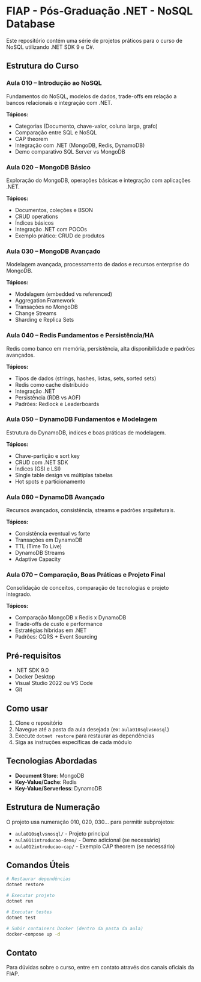 # FIAP - Pós-Graduação .NET - NoSQL Database

Este repositório contém uma série de projetos práticos para o curso de NoSQL utilizando .NET SDK 9 e C#.

## Estrutura do Curso

### Aula 010 – Introdução ao NoSQL

Fundamentos do NoSQL, modelos de dados, trade-offs em relação a bancos relacionais e integração com .NET.

**Tópicos:**

- Categorias (Documento, chave-valor, coluna larga, grafo)
- Comparação entre SQL e NoSQL
- CAP theorem
- Integração com .NET (MongoDB, Redis, DynamoDB)
- Demo comparativo SQL Server vs MongoDB

### Aula 020 – MongoDB Básico

Exploração do MongoDB, operações básicas e integração com aplicações .NET.

**Tópicos:**

- Documentos, coleções e BSON
- CRUD operations
- Índices básicos
- Integração .NET com POCOs
- Exemplo prático: CRUD de produtos

### Aula 030 – MongoDB Avançado

Modelagem avançada, processamento de dados e recursos enterprise do MongoDB.

**Tópicos:**

- Modelagem (embedded vs referenced)
- Aggregation Framework
- Transações no MongoDB
- Change Streams
- Sharding e Replica Sets

### Aula 040 – Redis Fundamentos e Persistência/HA

Redis como banco em memória, persistência, alta disponibilidade e padrões avançados.

**Tópicos:**

- Tipos de dados (strings, hashes, listas, sets, sorted sets)
- Redis como cache distribuído
- Integração .NET
- Persistência (RDB vs AOF)
- Padrões: Redlock e Leaderboards

### Aula 050 – DynamoDB Fundamentos e Modelagem

Estrutura do DynamoDB, índices e boas práticas de modelagem.

**Tópicos:**

- Chave-partição e sort key
- CRUD com .NET SDK
- Índices (GSI e LSI)
- Single table design vs múltiplas tabelas
- Hot spots e particionamento

### Aula 060 – DynamoDB Avançado

Recursos avançados, consistência, streams e padrões arquiteturais.

**Tópicos:**

- Consistência eventual vs forte
- Transações em DynamoDB
- TTL (Time To Live)
- DynamoDB Streams
- Adaptive Capacity

### Aula 070 – Comparação, Boas Práticas e Projeto Final

Consolidação de conceitos, comparação de tecnologias e projeto integrado.

**Tópicos:**

- Comparação MongoDB x Redis x DynamoDB
- Trade-offs de custo e performance
- Estratégias híbridas em .NET
- Padrões: CQRS + Event Sourcing

## Pré-requisitos

- .NET SDK 9.0
- Docker Desktop
- Visual Studio 2022 ou VS Code
- Git

## Como usar

1. Clone o repositório
2. Navegue até a pasta da aula desejada (ex: `aula010sqlvsnosql`)
3. Execute `dotnet restore` para restaurar as dependências
4. Siga as instruções específicas de cada módulo

## Tecnologias Abordadas

- **Document Store**: MongoDB
- **Key-Value/Cache**: Redis
- **Key-Value/Serverless**: DynamoDB

## Estrutura de Numeração

O projeto usa numeração 010, 020, 030... para permitir subprojetos:

- `aula010sqlvsnosql/` - Projeto principal
- `aula011introducao-demo/` - Demo adicional (se necessário)
- `aula012introducao-cap/` - Exemplo CAP theorem (se necessário)

## Comandos Úteis

```bash
# Restaurar dependências
dotnet restore

# Executar projeto
dotnet run

# Executar testes
dotnet test

# Subir containers Docker (dentro da pasta da aula)
docker-compose up -d
```

## Contato

Para dúvidas sobre o curso, entre em contato através dos canais oficiais da FIAP.
